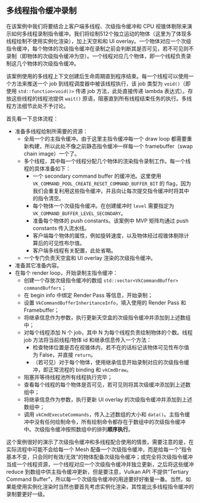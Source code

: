 ## 多线程指令缓冲录制

在该案例中我们将要结合上客户端多线程、次级指令缓冲和 CPU 视锥体剔除来演示如何多线程录制指令缓冲。我们将绘制512个独立运动的物体（这里为了体现多线程绘制不使用实例化渲染），加上天空和和 UI overlay。一个物体对应一个次级指令缓冲，每个物体的次级指令缓冲在录制之前会判断其是否可见，若不可见则不录制（即物体的次级指令缓冲为空）。一个线程对应几个物体，即一个线程负责录制这几个物体的次级指令缓冲。

该案例使用的多线程上下文创建后生命周期直到程序结束。每一个线程可以使用一个方法来推送一个 job 到线程调度器中被该线程执行，该 job 类型为 `void()`（即使用 `std::function<void()>` 传递 job 方法，此处直接传递 lambda 表达式）。存放这些线程的线程池提供 `wait()` 原语，阻塞直到所有线程结束任务的执行。多线程方法细节此处不予讨论。

首先看一下总体流程：

* 准备多线程绘制所需要的资源：
  * 全局一个的主指令缓冲。由于这里主指令缓冲每一个 draw loop 都需要重新构建，所以此处不像之前静态指令缓冲一样每一个 framebuffer（swap chain image）一个了。
  * 多个线程，其中每一个线程分配几个物体的渲染指令录制工作。每一个线程的具体准备如下：
    * 一个 secondary command buffer 的缓冲池。这里使用 `VK_COMMAND_POOL_CREATE_RESET_COMMAND_BUFFER_BIT` 的 flag，因为我们会重复利用这些指令缓冲，并且向让每次提交指令缓冲时将其中的指令清空。
    * 每个物体一个次级指令缓冲。在创建缓冲时 `level` 需要指定为 `VK_COMMAND_BUFFER_LEVEL_SECONDARY`。
    * 准备每个物体的 push constants。该案例中 MVP 矩阵均通过 push constants 传入流水线。
    * 客户端每个物体的属性，例如旋转速度，以及物体经过视锥体剔除计算后的可见性布尔值。
    * 客户端多线程有关配置，此处省略。
  * 一个专门负责天空盒和 UI overlay 渲染的次级指令缓冲。
* 准备其它准备内容。
* 在每个 render loop，开始录制主指令缓冲：
  * 创建一个存放次级指令缓冲的数组 `std::vector<VkCommandBuffer> commandBuffers`；
  * 在 begin info 中绑定 Render Pass 等信息，开始录制；
  * 设置 `VkCommandBufferInheritanceInfo`，填入使用的 Render Pass 和 Framebuffer；
  * 将继承信息作为参数，执行更新天空盒的次级指令缓冲并添加到上述数组中；
  * 对每个线程添加 N 个 job，其中 N 为每个线程负责绘制物体的个数。线程 job 方法将当前线程/物体 id 和继承信息传入一个方法：
    * 检查物体位置是否在视锥体内，若不在的话标记该物体可见性布尔值为 False，并直接 `return`。
    * （若可见）对于每个物体，使用继承信息开始录制对应的次级指令缓冲，即正常流程的 binding 和 `vkCmdDraw`。
  * 阻塞并等待线程池所有线程执行完毕；
  * 查看每个线程的每个物体是否可见，若可见则将其次级缓冲添加到上述数组中；
  * 将继承信息作为参数，执行更新 UI overlay 的次级指令缓冲并添加到上述数组中；
  * 调用 `vkCmdExecuteCommands`，传入上述数组的大小和 `data()`。主指令缓冲中没有任何绘制命令，所有绘制命令都存在于数组中的次级指令缓冲中。次级指令缓冲按照数组中的排列**顺序执行**。

这个案例很好的演示了次级指令缓冲和多线程配合使用的情景。需要注意的是，在实际流程中可能不会给每一个 Mesh 配备一个次级指令缓冲，而是给每一个“指令基本不变，只会同时有效/无效”的物体配备次级指令缓冲；或完全将次级指令缓冲当成一个线程资源，一个线程对应一个次级指令缓冲并独立更新，之后将这些缓冲 reduce 到数组中供主指令缓冲更新，但是要注意，Vulkan API 不提供“Tertiary Command Buffer”，所以每一个次级指令缓冲的用途要好好衡量一番。当然，如果能使用实例化渲染时当然也要首先考虑实例化渲染，其性能比多线程指令缓冲的录制要更好一级。

